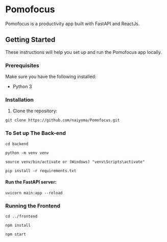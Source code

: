 # Pomofocus

Pomofocus is a productivity app built with FastAPI and ReactJs.

## Getting Started

These instructions will help you set up and run the Pomofocus app locally.

### Prerequisites

Make sure you have the following installed:

- Python 3 


### Installation

1. Clone the repository:

```
git clone https://github.com/naiyoma/Pomofocus.git
```

### To Set up The Back-end

```
cd backend
```

```
python -m venv venv
```

```
source venv/bin/activate or (Windows) "venv\Scripts\activate"
```

```
pip install -r requirements.txt
```

#### Run the FastAPI server:

```
uvicorn main:app --reload
```


### Running the Frontend

```
cd ../frontend
```


```
npm install
```

```
npm start
```
###

